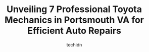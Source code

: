 ---
layout: ampstory
image: https://images.unsplash.com/photo-1615238359019-c8de4242e083?ixlib=rb-4.0.3&ixid=MnwxMjA3fDB8MHxwaG90by1wYWdlfHx8fGVufDB8fHx8&auto=format&fit=crop&w=640&h=853&q=80
author: techidn
featured: false
description: When it comes to finding reliable automotive experts in Portsmouth VA, USA, look no further than the 7 best Toyota Mechanic in the area. With their exceptional skills and dedication to provi
title: Unveiling 7 Professional Toyota Mechanics in Portsmouth VA for Efficient Auto Repairs
cover:
   title: Unveiling 7 Professional Toyota Mechanics in Portsmouth VA for Efficient Auto Repairs
   subtitle: Rickpate
   background: https://images.unsplash.com/photo-1615238359019-c8de4242e083?ixlib=rb-4.0.3&ixid=MnwxMjA3fDB8MHxwaG90by1wYWdlfHx8fGVufDB8fHx8&auto=format&fit=crop&w=640&h=853&q=80

pages: 
 - layout: thirds
   top: <h1>#1 Salas Auto Services</h1>
   bottom: "<p>The team at Salas are honest, hard working, and do a fantastic job. Since moving to Portlas year, they have taken good care of my cars and inspections for all my cars and</p>"
   background: https://www.knot35.com/toplist/wp-content/uploads/2023/06/best-toyota-mechanic-1-in-portsmouth-va-1685834132.jpeg
   backgroundblur: true
 - layout: thirds
   top: <h1>#2 Finks Auto Services & Body Shop</h1>
   bottom: "<p>2700 Victory Blvd, Portsmouth, VA 23702, United States</p>"
   background: https://www.knot35.com/toplist/wp-content/uploads/2023/06/best-toyota-mechanic-2-in-portsmouth-va-1685834132.jpeg
   cta:
      link: https://www.knot35.com/toplist/unveiling-7-professional-toyota-mechanics-in-portsmouth-va-for-efficient-auto-repairs/
      text: Unveiling 7 Professional Toyota Mechanics in Portsmouth VA for Efficient Auto Repairs
 - layout: thirds
   top: <h1>#3 Walmart Auto Care Centers</h1>
   bottom: "<p>1098 Frederick Blvd, Portsmouth, VA 23707, United States</p>"
   background: https://www.knot35.com/toplist/wp-content/uploads/2023/06/best-toyota-mechanic-3-in-portsmouth-va-1685834133.jpeg
   cta:
      link: https://www.knot35.com/toplist/unveiling-7-professional-toyota-mechanics-in-portsmouth-va-for-efficient-auto-repairs/
      text: Unveiling 7 Professional Toyota Mechanics in Portsmouth VA for Efficient Auto Repairs
 - layout: thirds
   top: <h1>#4 Johns Service Center</h1>
   bottom: "<p>4650 Portsmouth Blvd, Portsmouth, VA 23701, United States</p>"
   background: https://images.unsplash.com/photo-1489694553447-4c9339da310d?ixlib=rb-4.0.3&ixid=MnwxMjA3fDB8MHxwaG90by1wYWdlfHx8fGVufDB8fHx8&auto=format&fit=crop&w=640&h=853&q=80
   cta:
      link: https://www.knot35.com/toplist/unveiling-7-professional-toyota-mechanics-in-portsmouth-va-for-efficient-auto-repairs/
      text: Unveiling 7 Professional Toyota Mechanics in Portsmouth VA for Efficient Auto Repairs
 - layout: thirds
   top: <h1>#5 Import Autowerks, Inc.</h1>
   bottom: "<p>3040 High St, Portsmouth, VA 23707, United States</p>"
   background: https://images.unsplash.com/photo-1536745287225-21d689278fd1?ixlib=rb-4.0.3&ixid=MnwxMjA3fDB8MHxwaG90by1wYWdlfHx8fGVufDB8fHx8&auto=format&fit=crop&w=640&h=853&q=80
   cta:
      link: https://www.knot35.com/toplist/unveiling-7-professional-toyota-mechanics-in-portsmouth-va-for-efficient-auto-repairs/
      text: Unveiling 7 Professional Toyota Mechanics in Portsmouth VA for Efficient Auto Repairs
 - layout: thirds
   top: <h1>#6 Johnnys Auto Care</h1>
   bottom: "<p>3615 High St, Portsmouth, VA 23707, United States</p>"
   background: https://images.unsplash.com/photo-1489648022186-8f49310909a0?ixlib=rb-4.0.3&ixid=MnwxMjA3fDB8MHxwaG90by1wYWdlfHx8fGVufDB8fHx8&auto=format&fit=crop&w=640&h=853&q=80
   cta:
      link: https://www.knot35.com/toplist/unveiling-7-professional-toyota-mechanics-in-portsmouth-va-for-efficient-auto-repairs/
      text: Unveiling 7 Professional Toyota Mechanics in Portsmouth VA for Efficient Auto Repairs
 - layout: thirds
   top: <h1>#7 Fair & Honest Auto Repair</h1>
   bottom: "<p>2921 Portsmouth Blvd, Portsmouth, VA 23704, United States</p>"
   background: https://images.unsplash.com/photo-1509114397022-ed747cca3f65?ixlib=rb-4.0.3&ixid=MnwxMjA3fDB8MHxwaG90by1wYWdlfHx8fGVufDB8fHx8&auto=format&fit=crop&w=640&h=853&q=80
   cta:
      link: https://www.knot35.com/toplist/unveiling-7-professional-toyota-mechanics-in-portsmouth-va-for-efficient-auto-repairs/
      text: Unveiling 7 Professional Toyota Mechanics in Portsmouth VA for Efficient Auto Repairs
 - layout: thirds
   middle: Continue reading...
   background: https://images.unsplash.com/photo-1510906594845-bc082582c8cc?ixlib=rb-4.0.3&ixid=MnwxMjA3fDB8MHxwaG90by1wYWdlfHx8fGVufDB8fHx8&auto=format&fit=crop&w=640&h=853&q=80
   cta:
      link: https://www.knot35.com/toplist/unveiling-7-professional-toyota-mechanics-in-portsmouth-va-for-efficient-auto-repairs/
      text: Unveiling 7 Professional Toyota Mechanics in Portsmouth VA for Efficient Auto Repairs
      
---